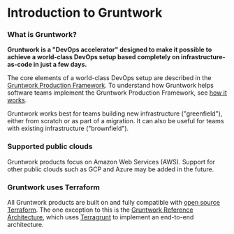 # Introduction to Gruntwork

### What is Gruntwork?

**Gruntwork is a "DevOps accelerator" designed to make it possible to achieve a world-class DevOps setup based completely on infrastructure-as-code in just a few days.**

The core elements of a world-class DevOps setup are described in the [Gruntwork Production Framework](gruntwork-production-framework). To understand how Gruntwork helps software teams implement the Gruntwork Production Framework, see [how it works](how-it-works).

Gruntwork works best for teams building new infrastructure ("greenfield"), either from scratch or as part of a migration. It can also be useful for teams with existing infrastructure ("brownfield").

### Supported public clouds

Gruntwork products focus on Amazon Web Services (AWS). Support for other public clouds such as GCP and Azure may be added in the future.

### Gruntwork uses Terraform

All Gruntwork products are built on and fully compatible with [open source Terraform](https://gruntwork.io). The one exception to this is the [Gruntwork Reference Architecture](https://gruntwork.io/reference-architecture/), which uses [Terragrunt](https://terragrunt.gruntwork.io/) to implement an end-to-end architecture.
